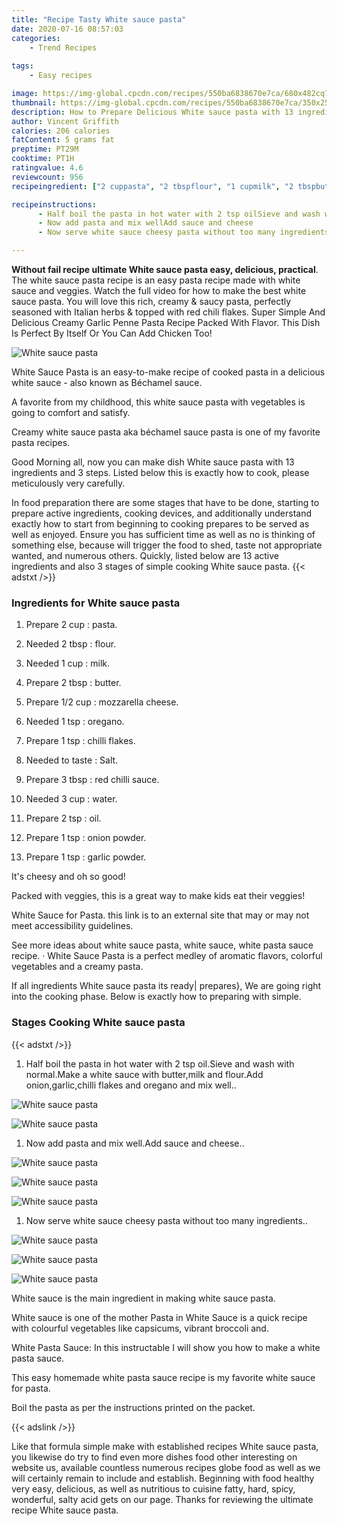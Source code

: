 ```yaml
---
title: "Recipe Tasty White sauce pasta"
date: 2020-07-16 08:57:03
categories:
    - Trend Recipes
    
tags:
    - Easy recipes

image: https://img-global.cpcdn.com/recipes/550ba6838670e7ca/680x482cq70/white-sauce-pasta-recipe-main-photo.jpg
thumbnail: https://img-global.cpcdn.com/recipes/550ba6838670e7ca/350x250cq70/white-sauce-pasta-recipe-main-photo.jpg
description: How to Prepare Delicious White sauce pasta with 13 ingredients and 3 stages of easy cooking.
author: Vincent Griffith
calories: 206 calories
fatContent: 5 grams fat
preptime: PT29M
cooktime: PT1H
ratingvalue: 4.6
reviewcount: 956
recipeingredient: ["2 cuppasta", "2 tbspflour", "1 cupmilk", "2 tbspbutter", "1/2 cupmozzarella cheese", "1 tsporegano", "1 tspchilli flakes", "to tasteSalt", "3 tbspred chilli sauce", "3 cupwater", "2 tspoil", "1 tsponion powder", "1 tspgarlic powder"]

recipeinstructions: 
      - Half boil the pasta in hot water with 2 tsp oilSieve and wash with normalMake a white sauce with buttermilk and flourAdd oniongarlicchilli flakes and oregano and mix well 
      - Now add pasta and mix wellAdd sauce and cheese 
      - Now serve white sauce cheesy pasta without too many ingredients

---
```




**Without fail recipe ultimate White sauce pasta easy, delicious, practical**. The white sauce pasta recipe is an easy pasta recipe made with white sauce and veggies. Watch the full video for how to make the best white sauce pasta. You will love this rich, creamy &amp; saucy pasta, perfectly seasoned with Italian herbs &amp; topped with red chili flakes. Super Simple And Delicious Creamy Garlic Penne Pasta Recipe Packed With Flavor. This Dish Is Perfect By Itself Or You Can Add Chicken Too!


![White sauce pasta](https://img-global.cpcdn.com/recipes/550ba6838670e7ca/680x482cq70/white-sauce-pasta-recipe-main-photo.jpg "White sauce pasta")



White Sauce Pasta is an easy-to-make recipe of cooked pasta in a delicious white sauce - also known as Béchamel sauce.

A favorite from my childhood, this white sauce pasta with vegetables is going to comfort and satisfy.

Creamy white sauce pasta aka béchamel sauce pasta is one of my favorite pasta recipes.


Good Morning all, now you can make dish White sauce pasta with 13 ingredients and 3 steps. Listed below this is exactly how to cook, please meticulously very carefully.

In food preparation there are some stages that have to be done, starting to prepare active ingredients, cooking devices, and additionally understand exactly how to start from beginning to cooking prepares to be served as well as enjoyed. Ensure you has sufficient time as well as no is thinking of something else, because will trigger the food to shed, taste not appropriate wanted, and numerous others. Quickly, listed below are 13 active ingredients and also 3 stages of simple cooking White sauce pasta.
{{< adstxt />}}

### Ingredients for White sauce pasta


1. Prepare 2 cup : pasta.

1. Needed 2 tbsp : flour.

1. Needed 1 cup : milk.

1. Prepare 2 tbsp : butter.

1. Prepare 1/2 cup : mozzarella cheese.

1. Needed 1 tsp : oregano.

1. Prepare 1 tsp : chilli flakes.

1. Needed to taste : Salt.

1. Prepare 3 tbsp : red chilli sauce.

1. Needed 3 cup : water.

1. Prepare 2 tsp : oil.

1. Prepare 1 tsp : onion powder.

1. Prepare 1 tsp : garlic powder.


It&#39;s cheesy and oh so good!

Packed with veggies, this is a great way to make kids eat their veggies!

White Sauce for Pasta. this link is to an external site that may or may not meet accessibility guidelines.

See more ideas about white sauce pasta, white sauce, white pasta sauce recipe. · White Sauce Pasta is a perfect medley of aromatic flavors, colorful vegetables and a creamy pasta.


If all ingredients White sauce pasta its ready| prepares}, We are going right into the cooking phase. Below is exactly how to preparing with simple.

### Stages Cooking White sauce pasta

{{< adstxt />}}


1. Half boil the pasta in hot water with 2 tsp oil.Sieve and wash with normal.Make a white sauce with butter,milk and flour.Add onion,garlic,chilli flakes and oregano and mix well..



![White sauce pasta](https://img-global.cpcdn.com/steps/1f3e46552c8d4bec/160x128cq70/white-sauce-pasta-recipe-step-1-photo.jpg" "White sauce pasta")

![White sauce pasta](https://img-global.cpcdn.com/steps/b5673e5ab760c1f2/160x128cq70/white-sauce-pasta-recipe-step-1-photo.jpg" "White sauce pasta")



1. Now add pasta and mix well.Add sauce and cheese..



![White sauce pasta](https://img-global.cpcdn.com/steps/bba4bdd524c5e07e/160x128cq70/white-sauce-pasta-recipe-step-2-photo.jpg" "White sauce pasta")

![White sauce pasta](https://img-global.cpcdn.com/steps/f55ec56625bb0612/160x128cq70/white-sauce-pasta-recipe-step-2-photo.jpg" "White sauce pasta")

![White sauce pasta](https://img-global.cpcdn.com/steps/dae20cbf2d8263ab/160x128cq70/white-sauce-pasta-recipe-step-2-photo.jpg" "White sauce pasta")



1. Now serve white sauce cheesy pasta without too many ingredients..



![White sauce pasta](https://img-global.cpcdn.com/steps/9ec306870d1a2dc9/160x128cq70/white-sauce-pasta-recipe-step-3-photo.jpg" "White sauce pasta")

![White sauce pasta](https://img-global.cpcdn.com/steps/f32ffba043d36c26/160x128cq70/white-sauce-pasta-recipe-step-3-photo.jpg" "White sauce pasta")

![White sauce pasta](https://img-global.cpcdn.com/steps/9b3eccdb150bb3a9/160x128cq70/white-sauce-pasta-recipe-step-3-photo.jpg" "White sauce pasta")




White sauce is the main ingredient in making white sauce pasta.

White sauce is one of the mother Pasta in White Sauce is a quick recipe with colourful vegetables like capsicums, vibrant broccoli and.

White Pasta Sauce: In this instructable I will show you how to make a white pasta sauce.

This easy homemade white pasta sauce recipe is my favorite white sauce for pasta.

Boil the pasta as per the instructions printed on the packet.


{{< adslink />}}

Like that formula simple make with established recipes White sauce pasta, you likewise do try to find even more dishes food other interesting on website us, available countless numerous recipes globe food as well as we will certainly remain to include and establish. Beginning with food healthy very easy, delicious, as well as nutritious to cuisine fatty, hard, spicy, wonderful, salty acid gets on our page. Thanks for reviewing the ultimate recipe White sauce pasta.
